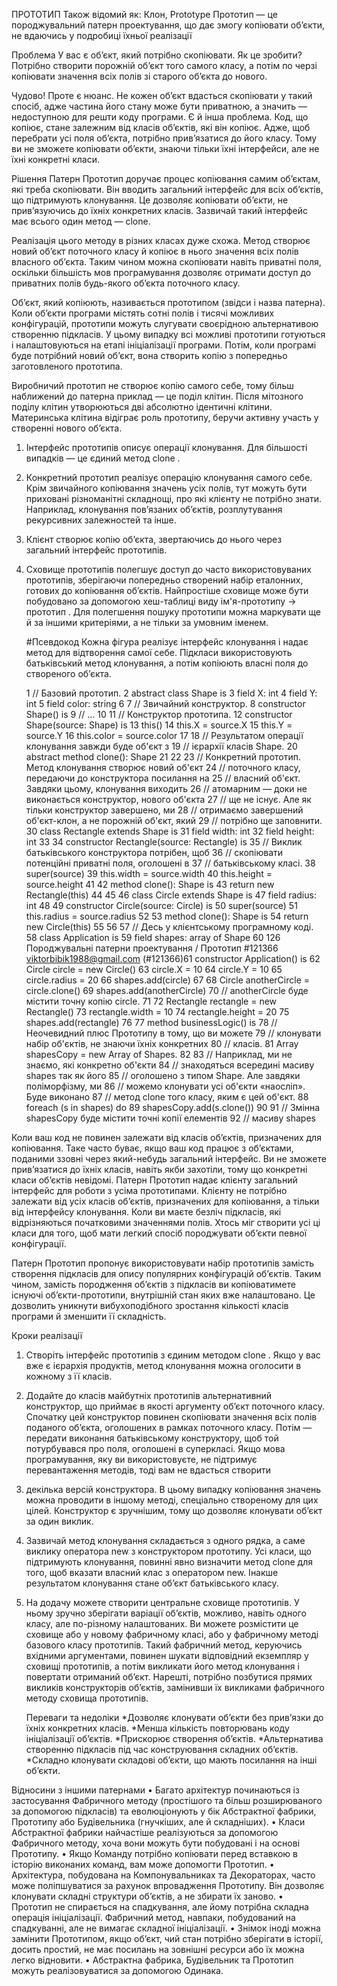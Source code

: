 ПРОТОТИП
Також відомий як: Клон, Prototype
Прототип — це породжувальний патерн проектування, що
дає змогу копіювати об’єкти, не вдаючись у подробиці
їхньої реалізації


Проблема
У вас є об’єкт, який потрібно скопіювати. Як це зробити?
Потрібно створити порожній об’єкт того самого класу, а потім
по черзі копіювати значення всіх полів зі старого об’єкта до
нового.

Чудово! Проте є нюанс. Не кожен об’єкт вдасться скопіювати у такий спосіб,
адже частина його стану може бути приватною, а значить — недоступною для решти коду програми.
Є й інша проблема. Код, що копіює, стане залежним від класів об’єктів, які він копіює. 
Адже, щоб перебрати усі поля об’єкта, потрібно прив’язатися до його класу. 
Тому ви не зможете копіювати об’єкти, знаючи тільки їхні інтерфейси, але
не їхні конкретні класи.

Рішення
Патерн Прототип доручає процес копіювання самим об’єктам, які треба скопіювати.
Він вводить загальний інтерфейс для всіх об’єктів, що підтримують клонування. Це
дозволяє копіювати об’єкти, не прив’язуючись до їхніх конкретних класів.
Зазвичай такий інтерфейс має всього один метод — clone.

Реалізація цього методу в різних класах дуже схожа. Метод
створює новий об’єкт поточного класу й копіює в нього значення всіх полів власного об’єкта. 
Таким чином можна скопіювати навіть приватні поля, оскільки більшість мов
програмування дозволяє отримати доступ до приватних
полів будь-якого об’єкта поточного класу.

Об’єкт, який копіюють, називається прототипом (звідси і
назва патерна). Коли об’єкти програми містять сотні полів і
тисячі можливих конфігурацій, прототипи можуть слугувати
своєрідною альтернативою створенню підкласів.
У цьому випадку всі можливі прототипи готуються і налаштовуються на етапі ініціалізації програми. Потім, коли програмі
буде потрібний новий об’єкт, вона створить копію з попередньо заготовленого прототипа.

Виробничий прототип не створює копію самого себе, тому
більш наближений до патерна приклад — це поділ клітин.
Після мітозного поділу клітин утворюються дві абсолютно
ідентичні клітини. Материнська клітина відіграє роль прототипу, беручи активну участь у створенні нового об’єкта.

1. Інтерфейс прототипів описує операції клонування. Для
більшості випадків — це єдиний метод clone .
2. Конкретний прототип реалізує операцію клонування самого себе. Крім звичайного копіювання значень усіх полів, тут
можуть бути приховані різноманітні складнощі, про які клієнту не потрібно знати. Наприклад, клонування пов’язаних
об’єктів, розплутування рекурсивних залежностей та інше.
3. Клієнт створює копію об’єкта, звертаючись до нього через
загальний інтерфейс прототипів.
4. Сховище прототипів полегшує доступ до часто використовуваних прототипів, зберігаючи попередньо створений набір
еталонних, готових до копіювання об’єктів. Найпростіше
сховище може бути побудовано за допомогою хеш-таблиці
виду ім'я-прототипу → прототип . Для полегшення пошуку
прототипи можна маркувати ще й за іншими критеріями, а
не тільки за умовним іменем.

   #Псевдокод
   Кожна фігура реалізує інтерфейс клонування і надає метод
   для відтворення самої себе. Підкласи використовують
   батьківський метод клонування, а потім копіюють власні
   поля до створеного об’єкта.

   1 // Базовий прототип.
   2 abstract class Shape is
   3 field X: int
   4 field Y: int
   5 field color: string
   6
   7 // Звичайний конструктор.
   8 constructor Shape() is
   9 // ...
   10
   11 // Конструктор прототипа.
   12 constructor Shape(source: Shape) is
   13 this()
   14 this.X = source.X
   15 this.Y = source.Y
   16 this.color = source.color
   17
   18 // Результатом операції клонування завжди буде об'єкт з
   19 // ієрархії класів Shape.
   20 abstract method clone(): Shape
   21
   22
   23 // Конкретний прототип. Метод клонування створює новий об'єкт
   24 // поточного класу, передаючи до конструктора посилання на
   25 // власний об'єкт. Завдяки цьому, клонування виходить
   26 // атомарним — доки не виконається конструктор, нового об'єкта
   27 // ще не існує. Але як тільки конструктор завершено, ми
   28 // отримаємо завершений об'єкт-клон, а не порожній об'єкт, який
   29 // потрібно ще заповнити.
   30 class Rectangle extends Shape is
   31 field width: int
   32 field height: int
   33
   34 constructor Rectangle(source: Rectangle) is
   35 // Виклик батьківського конструктора потрібен, щоб
   36 // скопіювати потенційні приватні поля, оголошені в
   37 // батьківському класі.
   38 super(source)
   39 this.width = source.width
   40 this.height = source.height
   41
   42 method clone(): Shape is
   43 return new Rectangle(this)
   44
   45
   46 class Circle extends Shape is
   47 field radius: int
   48
   49 constructor Circle(source: Circle) is
   50 super(source)
   51 this.radius = source.radius
   52
   53 method clone(): Shape is
   54 return new Circle(this)
   55
   56
   57 // Десь у клієнтському програмному коді.
   58 class Application is
   59 field shapes: array of Shape
   60
   126 Породжувальні патерни проектування / Прототип #121366
   viktorbibik1988@gmail.com (#121366)61 constructor Application() is
   62 Circle circle = new Circle()
   63 circle.X = 10
   64 circle.Y = 10
   65 circle.radius = 20
   66 shapes.add(circle)
   67
   68 Circle anotherCircle = circle.clone()
   69 shapes.add(anotherCircle)
   70 // anotherCircle буде містити точну копію circle.
   71
   72 Rectangle rectangle = new Rectangle()
   73 rectangle.width = 10
   74 rectangle.height = 20
   75 shapes.add(rectangle)
   76
   77 method businessLogic() is
   78 // Неочевидний плюс Прототипу в тому, що ви можете
   79 // клонувати набір об'єктів, не знаючи їхніх конкретних
   80 // класів.
   81 Array shapesCopy = new Array of Shapes.
   82
   83 // Наприклад, ми не знаємо, які конкретно об'єкти
   84 // знаходяться всередині масиву shapes так як його
   85 // оголошено з типом Shape. Але завдяки поліморфізму, ми
   86 // можемо клонувати усі об'єкти «наосліп». Буде виконано
   87 // метод clone того класу, яким є цей об'єкт.
   88 foreach (s in shapes) do
   89 shapesCopy.add(s.clone())
   90
   91 // Змінна shapesCopy буде містити точні копії елементів
   92 // масиву shapes


Коли ваш код не повинен залежати від класів об’єктів, призначених для копіювання.
Таке часто буває, якщо ваш код працює з об’єктами, поданими ззовні через який-небудь загальний інтерфейс. Ви не
зможете прив’язатися до їхніх класів, навіть якби захотіли,
тому що конкретні класи об’єктів невідомі.
Патерн Прототип надає клієнту загальний інтерфейс для
роботи з усіма прототипами. Клієнту не потрібно залежати від усіх класів об’єктів, призначених для копіювання, а
тільки від інтерфейсу клонування.
Коли ви маєте безліч підкласів, які відрізняються початковими значеннями полів. Хтось міг створити усі ці класи для
того, щоб мати легкий спосіб породжувати об’єкти певної
конфігурації.

Патерн Прототип пропонує використовувати набір прототипів замість створення підкласів для опису популярних
конфігурацій об’єктів.
Таким чином, замість породження об’єктів з підкласів ви
копіюватимете існуючі об’єкти-прототипи, внутрішній стан
яких вже налаштовано. Це дозволить уникнути вибухоподібного зростання кількості класів програми й зменшити її
складність.

Кроки реалізації
1. Створіть інтерфейс прототипів з єдиним методом clone .
   Якщо у вас вже є ієрархія продуктів, метод клонування
   можна оголосити в кожному з її класів.
2. Додайте до класів майбутніх прототипів альтернативний
   конструктор, що приймає в якості аргументу об’єкт поточного класу. Спочатку цей конструктор повинен скопіювати
   значення всіх полів поданого об’єкта, оголошених в рамках
   поточного класу. Потім — передати виконання батьківському конструктору, щоб той потурбувався про поля, оголошені
   в суперкласі.
   Якщо мова програмування, яку ви використовуєте, не підтримує перевантаження методів, тоді вам не вдасться створити 
3. декілька версій конструктора. В цьому випадку
   копіювання значень можна проводити в іншому методі, спеціально створеному для цих цілей. Конструктор є зручнішим,
   тому що дозволяє клонувати об’єкт за один виклик.
3. Зазвичай метод клонування складається з одного рядка, а
   саме виклику оператора new з конструктором прототипу. Усі
   класи, що підтримують клонування, повинні явно визначити метод clone для того, щоб вказати власний клас з оператором new.
   Інакше результатом клонування стане об’єкт батьківського класу.
4. На додачу можете створити центральне сховище прототипів.
   У ньому зручно зберігати варіації об’єктів, можливо, навіть
   одного класу, але по-різному налаштованих.
   Ви можете розмістити це сховище або у новому фабричному
   класі, або у фабричному методі базового класу прототипів.
   Такий фабричний метод, керуючись вхідними аргументами,
   повинен шукати відповідний екземпляр у сховищі прототипів, а потім викликати його метод клонування і повертати
   отриманий об’єкт.
   Нарешті, потрібно позбутися прямих викликів конструкторів
   об’єктів, замінивши їх викликами фабричного методу сховища прототипів.

 
   Переваги та недоліки
   *Дозволяє клонувати об’єкти без прив’язки до їхніх конкретних класів.
   *Менша кількість повторювань коду ініціалізації об’єктів.
   *Прискорює створення об’єктів.
   *Альтернатива створенню підкласів під час конструювання
   складних об’єктів.
   *Складно клонувати складові об’єкти, що мають посилання на
   інші об’єкти.

Відносини з іншими патернами
• Багато архітектур починаються із застосування Фабричного методу 
(простішого та більш розширюваного за допомогою підкласів) 
та еволюціонують у бік Абстрактної фабрики,
Прототипу або Будівельника (гнучкіших, але й складніших).
• Класи Абстрактної фабрики найчастіше реалізуються за
допомогою Фабричного методу, хоча вони можуть бути
побудовані і на основі Прототипу.
• Якщо Команду потрібно копіювати перед вставкою в історію
виконаних команд, вам може допомогти Прототип.
• Архітектура, побудована на Компонувальниках та Декораторах, 
часто може поліпшуватися за рахунок впровадження Прототипу. 
Він дозволяє клонувати складні структури
об’єктів, а не збирати їх заново.
• Прототип не спирається на спадкування, але йому потрібна
складна операція ініціалізації. Фабричний метод, навпаки,
побудований на спадкуванні, але не вимагає складної ініціалізації.
• Знімок іноді можна замінити Прототипом, якщо об’єкт, чий
стан потрібно зберігати в історії, досить простий, не має
посилань на зовнішні ресурси або їх можна легко відновити.
• Абстрактна фабрика, Будівельник та Прототип можуть 
реалізовуватися за допомогою Одинака.